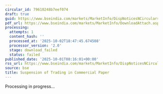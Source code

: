 ```yaml
---
circular_id: 79610248b7eef074
draft: true
guid: https://www.bseindia.com/markets/MarketInfo/DispNoticesNCirculars.aspx?Noticeid={9C087614-D248-4C97-8CA5-61FF8BFE9FE0}&noticeno=20251001-15&dt=10/01/2025&icount=15&totcount=83&flag=0
pdf_url: https://www.bseindia.com/markets/MarketInfo/DownloadAttach.aspx?id=20251001-15&attachedId=
processing:
  attempts: 1
  content_hash: ''
  processed_at: '2025-10-02T18:47:45.674508'
  processor_version: '2.0'
  stage: download_failed
  status: failed
published_date: '2025-10-01T08:16:01+00:00'
rss_url: https://www.bseindia.com/markets/MarketInfo/DispNoticesNCirculars.aspx?Noticeid={9C087614-D248-4C97-8CA5-61FF8BFE9FE0}&noticeno=20251001-15&dt=10/01/2025&icount=15&totcount=83&flag=0
source: bse
title: Suspension of Trading in Commercial Paper
---
```


Processing in progress...
